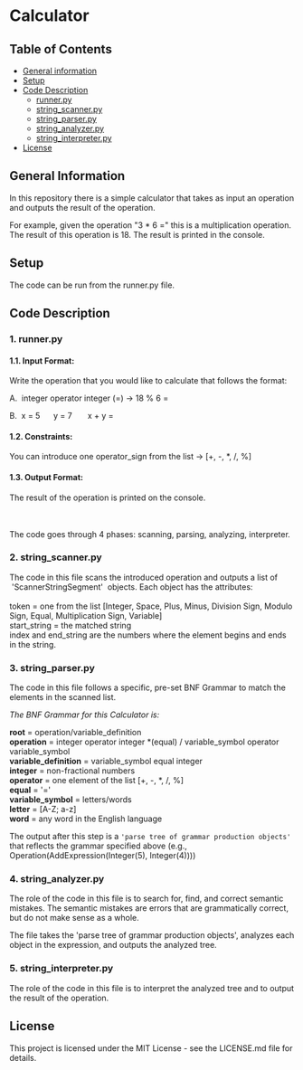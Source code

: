 # Calculator

## Table of Contents
* [ General information ](#general_info)
* [Setup](#setup)
* [Code Description](#code-descript)
  * [runner.py](#runner)
  * [string_scanner.py](#scanner)
  * [string_parser.py](#parser)
  * [string_analyzer.py](#analyzer)
  * [string_interpreter.py](#interpreter)
* [License](#license)

<a name="general_info"></a>
## General Information 
In this repository there is a simple calculator that takes as input an operation and outputs the result of the operation.

For example, given the operation "3 * 6 =" this is a multiplication operation. The result of this operation is 18. The result is printed in the console.

<a name="setup"></a>
## Setup
The code can be run from the runner.py file.
<a name="code-descript"></a>
## Code Description
<a name="runner"></a>
### **1. runner.py**

#### 1.1. Input Format:
Write the operation that you would like to calculate that follows the format:

A.&nbsp; integer operator integer (=) -> 18 % 6 =

B.&nbsp; x = 5&nbsp;&nbsp;&nbsp;&nbsp;&nbsp;&nbsp;y = 7&nbsp;&nbsp;&nbsp;&nbsp;&nbsp;&nbsp; x + y =

#### 1.2. Constraints:
You can introduce one operator_sign from the list -> [+, -, \*, \/, %]

#### 1.3. Output Format:
The result of the operation is printed on the console.

<br><br />
The code goes through 4 phases: scanning, parsing, analyzing, interpreter.
<a name="scanner"></a>
### **2. string_scanner.py**
The code in this file scans the introduced operation and outputs a list of &nbsp;'ScannerStringSegment'&nbsp; objects. Each object has the attributes:
<br><br />
token = one from the list [Integer, Space, Plus, Minus, Division Sign, Modulo Sign, Equal, Multiplication Sign, Variable] <br />
start_string = the matched string <br />
index and end_string are the numbers where the element begins and ends in the string.

<a name="parser"></a>
### **3. string_parser.py**

The code in this file follows a specific, pre-set BNF Grammar to match the elements in the scanned list.



*The BNF Grammar for this Calculator is:*

**root** = operation/variable_definition<br />
**operation** = integer operator integer \*(equal) / variable_symbol operator variable_symbol<br />
**variable_definition** = variable_symbol equal integer<br />
**integer** = non-fractional numbers<br />
**operator** = one element of the list [+, -, \*, \/, %]<br />
**equal** = '='<br />
**variable_symbol** = letters/words<br />
**letter** = [A-Z; a-z]<br />
**word** = any word in the English language<br />

The output after this step is a `'parse tree of grammar production objects'` that reflects the grammar specified above (e.g., Operation(AddExpression(Integer(5), Integer(4))))

<a name="analyzer"></a>
### **4. string_analyzer.py**

The role of the code in this file is to search for, find, and correct semantic mistakes. The semantic mistakes are errors that are grammatically correct, but do not make sense as a whole.

The file takes the 'parse tree of grammar production objects', analyzes each object in the expression, and outputs the analyzed tree.

<a name="interpreter"></a>
### **5. string_interpreter.py**

The role of the code in this file is to interpret the analyzed tree and to output the result of the operation.

## License <a name="license"></a>
This project is licensed under the MIT License - see the LICENSE.md file for details.
